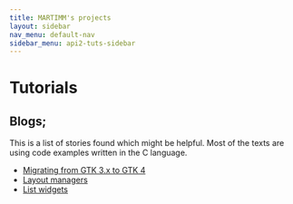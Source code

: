 ```yaml
---
title: MARTIMM's projects
layout: sidebar
nav_menu: default-nav
sidebar_menu: api2-tuts-sidebar
---
```


# Tutorials

## Blogs;

This is a list of stories found which might be helpful. Most of the texts are using code examples written in the C language.

* [Migrating from GTK 3.x to GTK 4](https://docs.gtk.org/gtk4/migrating-3to4.html)
* [Layout managers](https://blog.gtk.org/2019/03/27/layout-managers-in-gtk-4/)
* [List widgets](https://docs.gtk.org/gtk4/section-list-widget.html)

